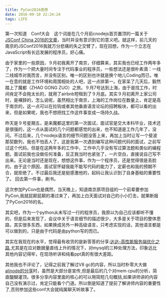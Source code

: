 ```yaml
---
title: PyCon2016感想
date: 2016-09-10 22:24:24
tags: LIFE
---
```




第一次知道　Conf大会　这个词是在几个月前cnodejs首页置顶的一篇关于[JSConf China 2016的文章](https://cnodejs.org/topic/575e70ef4a43c1cb159ffe25)，当时并没有意识到它的意义吧。就这样，前几天的南京的JSConf2016我就万分悲痛的失之交臂了，现在回想，作为一个立志在JavaScript有长远发展的程序员，好心痛。
　

 <!-- more -->


由于家里的一些原因，９月初我离开了南京，仔细算来，其实我也已经工作两年多了，作为一个把大量时间专注于代码事业的程序员，一些想法还是很朴素滴：一线二线城市对我而言，并没有区别，唯一的区别也许就是换个地儿Coding而已，唯一在意的就是工作环境和周围相处的人吧，这一点排第一。在家呆了几天后，毅然踏上了魔都（ZHAO GONG ZUO）之旅。９月7号达到上海，由于是找工作，时间肯定不会拖太长的，就用了airbnb短租到了９月底。其实９月初离开上家公司时，是裸辞的，怎么说呢，虽然相比于南京，上海的工作岗位在数量上，肯定是高于南京的，这一点可以在拉钩或者其他垂直语言论坛的招聘板块，都可以看的出来，但是如果呢，我也不想把找工作这件事变成一场持久战。


昨天是９号星期五，是来魔都这里的第一次面试，面试官是交大本科毕业，技术还是很强的，这一点从面试的几个问题都感觉的出来，也不知道是工作几年了，没问。不过后来，几个nodejs语言的细节问题没答上来，再加上当时让写一个斐波那契数列，我也不怕丢人了，这是我第一次遇到编写这种问题代码的面试，之前写过这个代码，但是在这两年多的工作中，工作中几乎没有写过算法题和类似的编程题。面试前我也没做任何准备，反正我当时也紧张了，一片空白，直接说自己写不出来。无论是当时还是现在，想想这件事，作为一个程序员，还是觉得很是丢脸的。由于这个原因，面试官怀疑我能不能写代码的能力了，定薪也和我的预期不合，就拒绝了。不过最后我还是挺感激他的，起码让我认识到了自身基础的重要性了。
回去第一件事，刷书。



这次参加PyCon也是偶然，当天晚上，知道南京原项目组的一个前辈要参加PyCon,我就屁颠屁颠的凑过来了，再加上白天面试对自己的小小打击，就果断报了PyCon2016的名。

其实吧，作为一个python从未写过一行的程序员，我原以为自己应该都听不懂的，但是后来发现了，会议中关于语言细节的描述很少，大多是关于项目的整体思路，其实很多东西，如果换成另外一种高级语言，只考虑实现的话，其他语言都是可以做到的，只是由于代码是由python写的而已。

其实在我现在的水平，觉得最有收货的是新答答的分享:[达达-高性能服务端优化之路](https://tech.imdada.cn/2015/11/04/%E9%AB%98%E6%80%A7%E8%83%BD%E6%9C%8D%E5%8A%A1%E7%AB%AF%E4%BC%98%E5%8C%96%E4%B9%8B%E8%B7%AF/),尤其是在应对数据量直线上升的情况下，对mysql的三种处理方法，印象远比其他内容记得牢，在现场听讲和纯看ppt真的有很大差距。


其他我也不评论了，记得之前我了解过V8 gc的内容，所以当时朴零大大做[alinode的分享](https://yq.aliyun.com/edu/lesson/play/333)时，虽然是大部分是宣传,但是最后的几个对mem cpu的分析，简直醍醐灌顶。很多分享内容里面的核心的可以用简短几句概括,如果讲师讲的内容自己没有演示过，肯定只能看个门道。所以倒是知道了提前了解讲师内容的重要性了,否则参加这些conf大会就纯属聊天听故事了。　　













